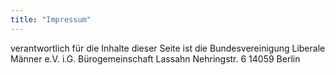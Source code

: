 ```yaml
---
title: "Impressum"
---
```


verantwortlich für die Inhalte dieser Seite ist die Bundesvereinigung Liberale Männer e.V. i.G.
Bürogemeinschaft Lassahn
Nehringstr. 6
14059 Berlin
